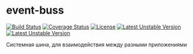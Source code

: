 # event-buss

[![Build Status](https://secure.travis-ci.org/old-town/event-bus.svg?branch=master)](https://secure.travis-ci.org/old-town/event-bus)
[![Coverage Status](https://coveralls.io/repos/old-town/event-buss/badge.svg?branch=master&service=github)](https://coveralls.io/github/old-town/event-buss?branch=master)
[![License](https://poser.pugx.org/old-town/event-bus/license)](https://packagist.org/packages/old-town/event-bus)
[![Latest Unstable Version](https://poser.pugx.org/old-town/event-bus/v/unstable)](https://packagist.org/packages/old-town/event-bus)
[![Latest Unstable Version](https://poser.pugx.org/old-town/event-bus/v/unstable)](https://packagist.org/packages/old-town/event-bus)

Системная шина, для взаимодействия между разными приложениями
